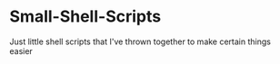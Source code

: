 # Small-Shell-Scripts
Just little shell scripts that I've thrown together to make certain things easier

